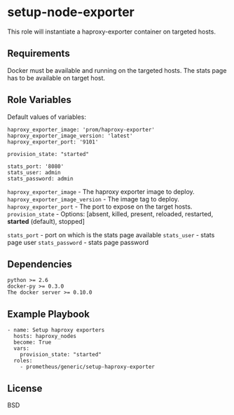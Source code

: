 setup-node-exporter
=========

This role will instantiate a haproxy-exporter container on targeted hosts.

Requirements
------------

Docker must be available and running on the targeted hosts. The stats page has to be available on target host.

Role Variables
--------------
Default values of variables:
```
haproxy_exporter_image: 'prom/haproxy-exporter'
haproxy_exporter_image_version: 'latest'
haproxy_exporter_port: '9101'

provision_state: "started"

stats_port: '8080'
stats_user: admin
stats_password: admin
```
`haproxy_exporter_image` - The haproxy exporter image to deploy.
`haproxy_exporter_image_version` - The image tag to deploy.
`haproxy_exporter_port` - The port to expose on the target hosts.
`provision_state` - Options: [absent, killed, present, reloaded, restarted, **started** (default), stopped]

`stats_port` - port on which is the stats page available
`stats_user` - stats page user
`stats_password` - stats page password

Dependencies
------------
```
python >= 2.6
docker-py >= 0.3.0
The docker server >= 0.10.0
```

Example Playbook
----------------
```
- name: Setup haproxy exporters
  hosts: haproxy_nodes
  become: True
  vars:
    provision_state: "started"
  roles:
    - prometheus/generic/setup-haproxy-exporter
```

License
-------

BSD
